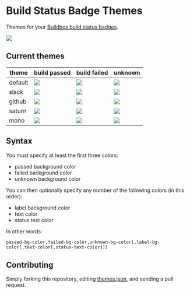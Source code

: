 # Build Status Badge Themes

Themes for your [Buildbox build status badges](https://buildbox.io/docs/guides/build-status-badges).

![](http://media.giphy.com/media/pil2Ej4HWM7aU/giphy.gif)

## Current themes

| theme   | build passed                                                         | build failed                                                         | unknown                                                               |
|---------|----------------------------------------------------------------------|----------------------------------------------------------------------|-----------------------------------------------------------------------|
| default | ![](https://badge.buildbox.io/sample.svg?status=passed)              | ![](https://badge.buildbox.io/sample.svg?status=failed)              | ![](https://badge.buildbox.io/sample.svg?status=unknown)              |
| slack   | ![](https://badge.buildbox.io/sample.svg?status=passed&theme=slack)  | ![](https://badge.buildbox.io/sample.svg?status=failed&theme=slack)  | ![](https://badge.buildbox.io/sample.svg?status=unknown&theme=slack)  |
| github  | ![](https://badge.buildbox.io/sample.svg?status=passed&theme=github) | ![](https://badge.buildbox.io/sample.svg?status=failed&theme=github) | ![](https://badge.buildbox.io/sample.svg?status=unknown&theme=github) |
| saturn  | ![](https://badge.buildbox.io/sample.svg?status=passed&theme=saturn) | ![](https://badge.buildbox.io/sample.svg?status=failed&theme=saturn) | ![](https://badge.buildbox.io/sample.svg?status=unknown&theme=saturn) |
| mono    | ![](https://badge.buildbox.io/sample.svg?status=passed&theme=mono)   | ![](https://badge.buildbox.io/sample.svg?status=passed&theme=mono)   | ![](https://badge.buildbox.io/sample.svg?status=passed&theme=mono)    |

## Syntax

You must specify at least the first three colors:

* passed background color
* failed background color
* unknown background color

You can then optionally specify any number of the following colors (in this order):

* label background color
* text color
* status text color

In other words:

```
passed-bg-color,failed-bg-color,unknown-bg-color[,label-bg-color[,text-color[,status-text-color]]]
```

## Contributing

Simply forking this repository, editing [themes.json](themes.json), and sending a pull request.
